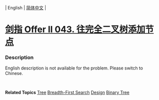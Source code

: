| English | [简体中文](README.md) |

# [剑指 Offer II 043. 往完全二叉树添加节点](https://leetcode.cn/problems/NaqhDT)
 ### Description
<p>English description is not available for the problem. Please switch to Chinese.</p>

<div>
<div>&nbsp;</div>
</div>

**Related Topics**  [Tree](https://leetcode.cn/tag/tree) [Breadth-First Search](https://leetcode.cn/tag/breadth-first-search) [Design](https://leetcode.cn/tag/design) [Binary Tree](https://leetcode.cn/tag/binary-tree) 